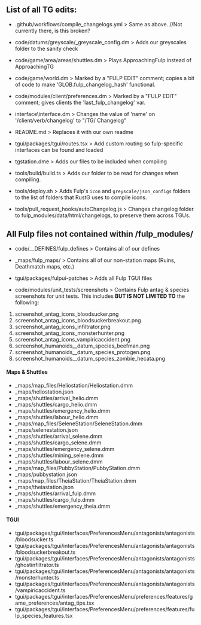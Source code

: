 ## List of all TG edits:

- .github/workflows/compile_changelogs.yml > Same as above. //Not currently there, is this broken?

- code/datums/greyscale/_greyscale_config.dm > Adds our greyscales folder to the sanity check

- code/game/area/areas/shuttles.dm > Plays ApproachingFulp instead of ApproachingTG

- code/game/world.dm > Marked by a "FULP EDIT" comment; copies a bit of code to make 'GLOB.fulp_changelog_hash' functional.

- code/modules/client/preferences.dm > Marked by a "FULP EDIT" comment; gives clients the 'last_fulp_changelog' var.

- interface\interface.dm > Changes the value of 'name' on '/client/verb/changelog' to "/TG/ Changelog"

- README.md > Replaces it with our own readme

- tgui/packages/tgui/routes.tsx > Add custom routing so fulp-specific interfaces can be found and loaded

- tgstation.dme > Adds our files to be included when compiling

- tools/build/build.ts > Adds our folder to be read for changes when compiling.

- tools/deploy.sh > Adds Fulp's ``icon`` and ``greyscale/json_configs`` folders to the list of folders that RustG uses to compile icons.

- tools/pull_request_hooks/autoChangelog.js > Changes changelog folder to fulp_modules/data/html/changelogs, to preserve them across TGUs.

## All Fulp files not contained within /fulp_modules/

- code/__DEFINES/fulp_defines > Contains all of our defines
- _maps/fulp_maps/ > Contains all of our non-station maps (Ruins, Deathmatch maps, etc.)
- tgui/packages/fulpui-patches > Adds all Fulp TGUI files

- code/modules/unit_tests/screenshots > Contains Fulp antag & species screenshots for unit tests. This includes **BUT IS NOT LIMITED TO** the following:

1. screenshot_antag_icons_bloodsucker.png
2. screenshot_antag_icons_bloodsuckerbreakout.png
3. screenshot_antag_icons_infiltrator.png
4. screenshot_antag_icons_monsterhunter.png
5. screenshot_antag_icons_vampiricaccident.png
6. screenshot_humanoids__datum_species_beefman.png
7. screenshot_humanoids__datum_species_protogen.png
8. screenshot_humanoids__datum_species_zombie_hecata.png

#### Maps & Shuttles
- _maps/map_files/Heliostation/Heliostation.dmm
- _maps/heliostation.json
- _maps/shuttles/arrival_helio.dmm
- _maps/shuttles/cargo_helio.dmm
- _maps/shuttles/emergency_helio.dmm
- _maps/shuttles/labour_helio.dmm
- _maps/map_files/SeleneStation/SeleneStation.dmm
- _maps/selenestation.json
- _maps/shuttles/arrival_selene.dmm
- _maps/shuttles/cargo_selene.dmm
- _maps/shuttles/emergency_selene.dmm
- _maps/shuttles/mining_selene.dmm
- _maps/shuttles/labour_selene.dmm
- _maps/map_files/PubbyStation/PubbyStation.dmm
- _maps/pubbystation.json
- _maps/map_files/TheiaStation/TheiaStation.dmm
- _maps/theiastation.json
- _maps/shuttles/arrival_fulp.dmm
- _maps/shuttles/cargo_fulp.dmm
- _maps/shuttles/emergency_theia.dmm

#### TGUI
- tgui/packages/tgui/interfaces/PreferencesMenu/antagonists/antagonists/bloodsucker.ts
- tgui/packages/tgui/interfaces/PreferencesMenu/antagonists/antagonists/bloodsuckerbreakout.ts
- tgui/packages/tgui/interfaces/PreferencesMenu/antagonists/antagonists/ghostinfiltrator.ts
- tgui/packages/tgui/interfaces/PreferencesMenu/antagonists/antagonists/monsterhunter.ts
- tgui/packages/tgui/interfaces/PreferencesMenu/antagonists/antagonists/vampiricaccident.ts
- tgui/packages/tgui/interfaces/PreferencesMenu/preferences/features/game_preferences/antag_tips.tsx
- tgui/packages/tgui/interfaces/PreferencesMenu/preferences/features/fulp_species_features.tsx
